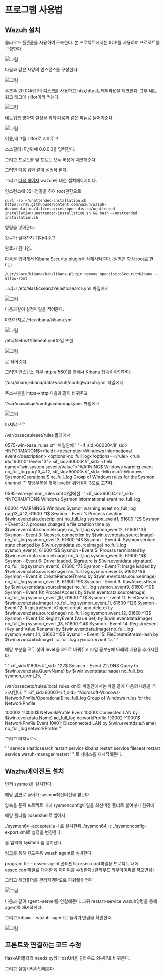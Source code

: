 # 프로그램 사용법

## Wazuh 설치

클라우드 플랫폼을 사용하여 구축한다. 본 프로젝트에서는 GCP를 사용하여 프로젝트를 구성한다.

![그림](./img/1.JPG)

다음과 같은 사양의 인스턴스를 구성한다.

![그림](./img/2.JPG)

우분투 20.04버전의 디스크를 사용하고 http,https트래픽허용을 체크한다. 그후 네트워크 태그에 allfor이라 적는다.

![그림](./img/3.JPG)

네트워크 방화벽 설정을 위해 다음과 같은 메뉴로 들어가준다.

![그림](./img/4.JPG)

이름,태그를 allfor로 지어주고

소스필터 IP범위에 0.0.0.0을 입력한다.

그리고 프로토콜 및 포트는 모두 허용에 체크해준다.

그러면 다음 위와 같이 설정이 된다.

그리고 [다음 페이지](https://documentation.wazuh.com/current/installation-guide/index.html) wazuh에 대한 설치페이지이다.

인스턴스에 SSH연결을 하여 root권한으로

```
curl -so ~/unattended-installation.sh https://raw.githubusercontent.com/wazuh/wazuh-documentation/4.1/resources/open-distro/unattended-installation/unattended-installation.sh && bash ~/unattended-installation.sh
````

명령을 넣어준다.

완료가 될때까지 기다려주고

완료가 된다면...

다음을 입력해서 Kibana Security plugin을 삭제시켜준다.
(실행은 항상 root로 한다.)
```
/usr/share/kibana/bin/kibana-plugin remove opendistroSecurityKibana --allow-root
```

그리고 /etc/elasticsearch/elasticsearch.yml 파일에서

![그림](./img/5.JPG)

다음과같이 설정파일을 적어준다.

마찬가지로 /etc/kibana/kibana.yml

![그림](./img/6.JPG)


/etc/filebeat/filebeat.yml 파일 또한

![그림](./img/10.JPG)

로 적어준다.

그러면 인스턴스 외부 http://<IP>:5601를 통해서 Kibana 접속을 확인한다.

'/usr/share/kibana/data/wazuh/config/wazuh.yml' 파일에서 

주소부분을 https->http 다음과 같이 바꿔주고

'/var/ossec/api/configuration/api.yaml 파일에서

![그림](./img/7.JPG)

마지막으로

/var/ossec/ruleset/rules 폴더에서

0575-win-base_rules.xml 파일안에
'''
  <rule id="60009" level="3">
    <if_sid>60000</if_sid>
    <field name="win.system.severityValue">^INFORMATION$</field>
    <description>Windows informational event</description>
    <options>no_full_log</options>
  </rule>
  <rule id="60010" level="3">
    <if_sid>60000</if_sid>
    <field name="win.system.severityValue">^WARNING$</field>
    <description>Windows warning event</description>
    <options>no_full_log</options>
    <group>gpg13_4.12,</group>
  </rule>
  <rule id="60004" level="3">
    <if_sid>60000</if_sid>
    <field name="win.system.channel">^Microsoft-Windows-Sysmon/Operational$</field>
    <options>no_full_log</options>
    <description>Group of Windows rules for the Sysmon channel</description>
  </rule>
'''
해당부분을 찾아 level을 위와같이 3으로 고친다.

0595-win-sysmon_rules.xml 파일에선
'''
  <rule id="61600" level="3">
    <if_sid>60004</if_sid>
    <field name="win.system.severityValue">^INFORMATION$</field>
    <description>Windows Sysmon informational event</description>
    <options>no_full_log</options>
  </rule>

  <rule id="61601" level="3">
    <if_sid>60004</if_sid>
    <field name="win.system.severityValue">^WARNING$</field>
    <description>Windows Sysmon warning event</description>
    <options>no_full_log</options>
    <group>gpg13_4.12,</group>
  </rule>
  <rule id="61603" level="3">
    <if_sid>61600</if_sid>
    <field name="win.system.eventID">^1$</field>
    <description>Sysmon - Event 1: Process creation $(win.eventdata.description)</description>
    <options>no_full_log</options>
    <group>sysmon_event1,</group>
  </rule>

  <rule id="61604" level="3">
    <if_sid>61600</if_sid>
    <field name="win.system.eventID">^2$</field>
    <description>Sysmon - Event 2: A process changed a file creation time by $(win.eventdata.sourceImage)</description>
    <options>no_full_log</options>
    <group>sysmon_event2,</group>
  </rule>

  <rule id="61605" level="3">
    <if_sid>61600</if_sid>
    <field name="win.system.eventID">^3$</field>
    <description>Sysmon - Event 3: Network connection by $(win.eventdata.sourceImage)</description>
    <options>no_full_log</options>
    <group>sysmon_event3,</group>
  </rule>

  <rule id="61606" level="3">
    <if_sid>61600</if_sid>
    <field name="win.system.eventID">^4$</field>
    <description>Sysmon - Event 4: Sysmon service state changed by $(win.eventdata.sourceImage)</description>
    <options>no_full_log</options>
    <group>sysmon_event4,</group>
  </rule>

  <rule id="61607" level="3">
    <if_sid>61600</if_sid>
    <field name="win.system.eventID">^5$</field>
    <description>Sysmon - Event 5: Process terminated by $(win.eventdata.sourceImage)</description>
    <options>no_full_log</options>
    <group>sysmon_event5,</group>
  </rule>

  <rule id="61608" level="3">
    <if_sid>61600</if_sid>
    <field name="win.system.eventID">^6$</field>
    <description>Sysmon - Event 6: Driver loaded. Signature is $(win.eventdata.signature)</description>
    <options>no_full_log</options>
    <group>sysmon_event6,</group>
  </rule>

  <rule id="61609" level="3">
    <if_sid>61600</if_sid>
    <field name="win.system.eventID">^7$</field>
    <description>Sysmon - Event 7: Image loaded by $(win.eventdata.sourceImage)</description>
    <options>no_full_log</options>
    <group>sysmon_event7,</group>
  </rule>

  <rule id="61610" level="3">
    <if_sid>61600</if_sid>
    <field name="win.system.eventID">^8$</field>
    <description>Sysmon - Event 8: CreateRemoteThread by $(win.eventdata.sourceImage)</description>
    <options>no_full_log</options>
    <group>sysmon_event8,</group>
  </rule>

  <rule id="61611" level="3">
    <if_sid>61600</if_sid>
    <field name="win.system.eventID">^9$</field>
    <description>Sysmon - Event 9: RawAccessRead by $(win.eventdata.sourceImage)</description>
    <options>no_full_log</options>
    <group>sysmon_event9,</group>
  </rule>

  <rule id="61612" level="3">
    <if_sid>61600</if_sid>
    <field name="win.system.eventID">^10$</field>
    <description>Sysmon - Event 10: ProcessAccess by $(win.eventdata.sourceImage)</description>
    <options>no_full_log</options>
    <group>sysmon_event_10,</group>
  </rule>

  <rule id="61613" level="3">
    <if_sid>61600</if_sid>
    <field name="win.system.eventID">^11$</field>
    <description>Sysmon - Event 11: FileCreate by $(win.eventdata.image)</description>
    <options>no_full_log</options>
    <group>sysmon_event_11,</group>
  </rule>

  <rule id="61614" level="3">
    <if_sid>61600</if_sid>
    <field name="win.system.eventID">^12$</field>
    <description>Sysmon - Event 12: RegistryEvent (Object create and delete) by $(win.eventdata.sourceImage)</description>
    <options>no_full_log</options>
    <group>sysmon_event_12,</group>
  </rule>

  <rule id="61615" level="3">
    <if_sid>61600</if_sid>
    <field name="win.system.eventID">^13$</field>
    <description>Sysmon - Event 13: RegistryEvent (Value Set) by $(win.eventdata.Image)</description>
    <options>no_full_log</options>
    <group>sysmon_event_13,</group>
  </rule>

  <rule id="61616" level="3">
    <if_sid>61600</if_sid>
    <field name="win.system.eventID">^14$</field>
    <description>Sysmon - Event 14: RegistryEvent (Key and Value Rename) by $(win.eventdata.Image)</description>
    <options>no_full_log</options>
    <group>sysmon_event_14,</group>
  </rule>

  <rule id="61617" level="3">
    <if_sid>61600</if_sid>
    <field name="win.system.eventID">^15$</field>
    <description>Sysmon - Event 15: FileCreateStreamHash by $(win.eventdata.Image)</description>
    <options>no_full_log</options>
    <group>sysmon_event_15,</group>
  </rule>
'''

해당 부분을 모두 찾아 level 을 3으로 바꿔주고
파일 끝부분에 아래의 내용을 추가시킨다.

'''
  <rule id="61644" level="3">
    <if_sid>61600</if_sid>
    <field name="win.system.eventID">^22$</field>
    <description>Sysmon - Event 22: DNS Query to $(win.eventdata.QueryName) by $(win.eventdata.Image)</description>
    <options>no_full_log</options>
    <group>sysmon_event_15,</group>
  </rule>
'''

/var/ossec/etc/rules/local_rules.xml의 파일안에서는 파일 끝에 다음의 내용을 추가시킨다.
'''
<rule id="100002" level="0">
    <if_sid>60000</if_sid>
    <field name="win.system.channel">^Microsoft-Windows-NetworkProfile/Operational$</field>
    <options>no_full_log</options>
    <description>Group of Windows rules for the NetworkProfile</description>
  </rule>

  <rule id="100003" level="3">
    <if_sid>100002</if_sid>
    <field name="win.system.eventID">^10000$</field>
    <description>NetworkProfile Event 10000: Connected LAN by $(win.eventdata.Name)</description>
    <options>no_full_log</options>
    <group>networkProfile</group>
  </rule>

  <rule id="100004" level="3">
    <if_sid>100002</if_sid>
    <field name="win.system.eventID">^10001$</field>
    <description>NetworkProfile Event 10001: Disconnected LAN by $(win.eventdata.Name)</description>
    <options>no_full_log</options>
    <group>networkProfile</group>
  </rule>
'''

그리고 마지막으로

'''
service elasticsearch restart
service kibana restart
service filebeat restart
service wazuh-manager restart
'''
로 서비스를 재시작해준다.

## Wazhu에이전트 설치

먼저 sysmon을 설치한다.

해당 [링크](https://docs.microsoft.com/en-us/sysinternals/downloads/sysmon)로 들어가 sysmon최신버전을 받는다.

압축을 푼뒤 프로젝트 내에 sysmonconfig파일을 최신버전 폴더로 붙여넣기 한뒤에

해당 폴더를 posershell로 열어서 

./sysmon64 -accepteula -i 로 설치한뒤
./sysmon64 -c ./sysmonconfig-export.xml로 설정을 변경한다.

을 입력해 sysmon 을 설치한다.

[링크](https://packages.wazuh.com/4.x/windows/wazuh-agent-4.1.5-1.msi)를 통해 윈도우용 wazuh agent를 설치한다.

program file - ossec-agent 폴더안의 ossec.conf파일을 프로젝트 내에 ossec.conf파일로 대처한 뒤 아이피를 수정한다.(클라우드 외부아이피를 넣으면됨)

그리고 해당폴더를 관리자권한으로 파워쉘을 연다

![그림](./img/8.JPG)

다음과 같이 agent -server를 연결해준다. 그뒤 restart-service wazuh명령을 통해 agent를 재시작한다.

그리고 kibana - wazuh -agent로 들어가 연결을 확인한다.

![그림](./img/9.JPG)

## 프론트와 연결하는 코드 수정

flaskAPI폴더의 needs.py의 HostUrl을 클라우드 외부IP로 바꿔준다.

그리고 실행시켜확인해본다.

